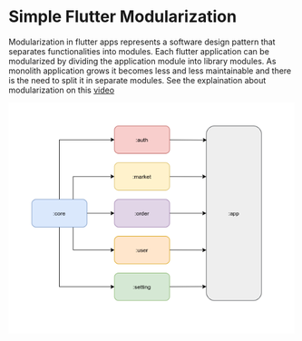 # Simple Flutter Modularization

Modularization in flutter apps represents a software design pattern that separates functionalities into modules. Each flutter application can be modularized by dividing the application module into library modules. As monolith application grows it becomes less and less maintainable and there is the need to split it in separate modules. See the explaination about modularization on this [video](https://www.youtube.com/watch?v=PZBg5DIzNww&ab_channel=AndroidDevelopers)


<p align="center">
  <img src="screenshots/modular.png" />
</p>

<br></br>